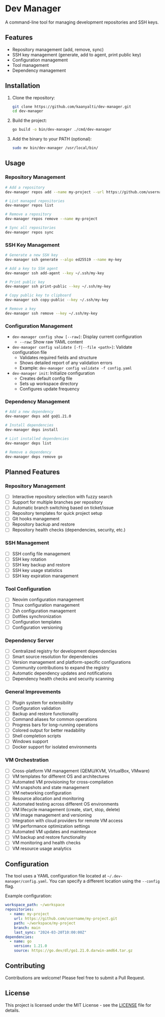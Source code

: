 # Dev Manager

A command-line tool for managing development repositories and SSH keys.

## Features

- Repository management (add, remove, sync)
- SSH key management (generate, add to agent, print public key)
- Configuration management
- Tool management
- Dependency management

## Installation

1. Clone the repository:
   ```bash
   git clone https://github.com/kaanyalti/dev-manager.git
   cd dev-manager
   ```

2. Build the project:
   ```bash
   go build -o bin/dev-manager ./cmd/dev-manager
   ```

3. Add the binary to your PATH (optional):
   ```bash
   sudo mv bin/dev-manager /usr/local/bin/
   ```

## Usage

### Repository Management

```bash
# Add a repository
dev-manager repos add --name my-project --url https://github.com/username/my-project.git

# List managed repositories
dev-manager repos list

# Remove a repository
dev-manager repos remove --name my-project

# Sync all repositories
dev-manager repos sync
```

### SSH Key Management

```bash
# Generate a new SSH key
dev-manager ssh generate --algo ed25519 --name my-key

# Add a key to SSH agent
dev-manager ssh add-agent --key ~/.ssh/my-key

# Print public key
dev-manager ssh print-public --key ~/.ssh/my-key

# Copy public key to clipboard
dev-manager ssh copy-public --key ~/.ssh/my-key

# Remove a key
dev-manager ssh remove --key ~/.ssh/my-key
```

### Configuration Management

- `dev-manager config show [--raw]`: Display current configuration
  - `--raw`: Show raw YAML content
- `dev-manager config validate [-f|--file <path>]`: Validate configuration file
  - Validates required fields and structure
  - Shows detailed report of any validation errors
  - Example: `dev-manager config validate -f config.yaml`
- `dev-manager init`: Initialize configuration
  - Creates default config file
  - Sets up workspace directory
  - Configures update frequency

### Dependency Management

```bash
# Add a new dependency
dev-manager deps add go@1.21.0

# Install dependencies
dev-manager deps install

# List installed dependencies
dev-manager deps list

# Remove a dependency
dev-manager deps remove go
```

## Planned Features

### Repository Management
- [ ] Interactive repository selection with fuzzy search
- [ ] Support for multiple branches per repository
- [ ] Automatic branch switching based on ticket/issue
- [ ] Repository templates for quick project setup
- [ ] Git hooks management
- [ ] Repository backup and restore
- [ ] Repository health checks (dependencies, security, etc.)

### SSH Management
- [ ] SSH config file management
- [ ] SSH key rotation
- [ ] SSH key backup and restore
- [ ] SSH key usage statistics
- [ ] SSH key expiration management

### Tool Configuration
- [ ] Neovim configuration management
- [ ] Tmux configuration management
- [ ] Zsh configuration management
- [ ] Dotfiles synchronization
- [ ] Configuration templates
- [ ] Configuration versioning

### Dependency Server
- [ ] Centralized registry for development dependencies
- [ ] Smart source resolution for dependencies
- [ ] Version management and platform-specific configurations
- [ ] Community contributions to expand the registry
- [ ] Automatic dependency updates and notifications
- [ ] Dependency health checks and security scanning

### General Improvements
- [ ] Plugin system for extensibility
- [ ] Configuration validation
- [ ] Backup and restore functionality
- [ ] Command aliases for common operations
- [ ] Progress bars for long-running operations
- [ ] Colored output for better readability
- [ ] Shell completion scripts
- [ ] Windows support
- [ ] Docker support for isolated environments

### VM Orchestration
- [ ] Cross-platform VM management (QEMU/KVM, VirtualBox, VMware)
- [ ] VM templates for different OS and architectures
- [ ] Automated VM provisioning for cross-compilation
- [ ] VM snapshots and state management
- [ ] VM networking configuration
- [ ] Resource allocation and monitoring
- [ ] Automated testing across different OS environments
- [ ] VM lifecycle management (create, start, stop, delete)
- [ ] VM image management and versioning
- [ ] Integration with cloud providers for remote VM access
- [ ] VM performance optimization settings
- [ ] Automated VM updates and maintenance
- [ ] VM backup and restore functionality
- [ ] VM monitoring and health checks
- [ ] VM resource usage analytics

## Configuration

The tool uses a YAML configuration file located at `~/.dev-manager/config.yaml`. You can specify a different location using the `--config` flag.

Example configuration:
```yaml
workspace_path: ~/workspace
repositories:
  - name: my-project
    url: https://github.com/username/my-project.git
    path: ~/workspace/my-project
    branch: main
    last_sync: "2024-03-20T10:00:00Z"
dependencies:
  - name: go
    version: 1.21.0
    source: https://go.dev/dl/go1.21.0.darwin-amd64.tar.gz
```

## Contributing

Contributions are welcome! Please feel free to submit a Pull Request.

## License

This project is licensed under the MIT License - see the [LICENSE](LICENSE) file for details.